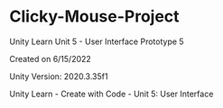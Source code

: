 # Clicky-Mouse-Project
Unity Learn Unit 5 - User Interface Prototype 5

Created on 6/15/2022

Unity Version: 2020.3.35f1

Unity Learn - Create with Code - Unit 5: User Interface

